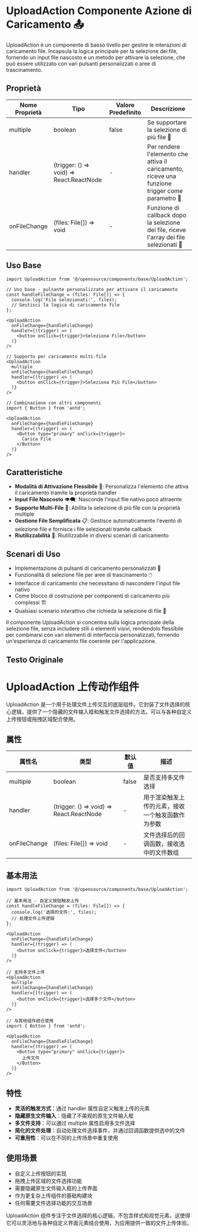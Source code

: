 # UploadAction Componente Azione di Caricamento 📤

UploadAction è un componente di basso livello per gestire le interazioni di caricamento file. Incapsula la logica principale per la selezione dei file, fornendo un input file nascosto e un metodo per attivare la selezione, che può essere utilizzato con vari pulsanti personalizzati o aree di trascinamento.

## Proprietà

| Nome Proprietà | Tipo                                     | Valore Predefinito | Descrizione                                             |
| -------------- | ---------------------------------------- | ------------------ | ------------------------------------------------------- |
| multiple       | boolean                                  | false              | Se supportare la selezione di più file 📁               |
| handler        | (trigger: () => void) => React.ReactNode | -                  | Per rendere l'elemento che attiva il caricamento, riceve una funzione trigger come parametro 🔄 |
| onFileChange   | (files: File[]) => void                  | -                  | Funzione di callback dopo la selezione dei file, riceve l'array dei file selezionati 📂 |

## Uso Base

```tsx
import UploadAction from '@/opensource/components/base/UploadAction';

// Uso base - pulsante personalizzato per attivare il caricamento
const handleFileChange = (files: File[]) => {
  console.log('File selezionati:', files);
  // Gestisci la logica di caricamento file
};

<UploadAction
  onFileChange={handleFileChange}
  handler={(trigger) => (
    <button onClick={trigger}>Seleziona File</button>
  )}
/>

// Supporto per caricamento multi-file
<UploadAction
  multiple
  onFileChange={handleFileChange}
  handler={(trigger) => (
    <button onClick={trigger}>Seleziona Più File</button>
  )}
/>

// Combinazione con altri componenti
import { Button } from 'antd';

<UploadAction
  onFileChange={handleFileChange}
  handler={(trigger) => (
    <Button type="primary" onClick={trigger}>
      Carica File
    </Button>
  )}
/>
```

## Caratteristiche

-   **Modalità di Attivazione Flessibile** 🔄: Personalizza l'elemento che attiva il caricamento tramite la proprietà handler
-   **Input File Nascosto** 👁️‍🗨️: Nasconde l'input file nativo poco attraente
-   **Supporto Multi-File** 📁: Abilita la selezione di più file con la proprietà multiple
-   **Gestione File Semplificata** 📋: Gestisce automaticamente l'evento di selezione file e fornisce i file selezionati tramite callback
-   **Riutilizzabilità** 🔄: Riutilizzabile in diversi scenari di caricamento

## Scenari di Uso

-   Implementazione di pulsanti di caricamento personalizzati 🎨
-   Funzionalità di selezione file per aree di trascinamento 🖱️
-   Interfacce di caricamento che necessitano di nascondere l'input file nativo
-   Come blocco di costruzione per componenti di caricamento più complessi 🏗️
-   Qualsiasi scenario interattivo che richieda la selezione di file 📂

Il componente UploadAction si concentra sulla logica principale della selezione file, senza includere stili o elementi visivi, rendendolo flessibile per combinarsi con vari elementi di interfaccia personalizzati, fornendo un'esperienza di caricamento file coerente per l'applicazione.

## Testo Originale
# UploadAction 上传动作组件

UploadAction 是一个用于处理文件上传交互的底层组件。它封装了文件选择的核心逻辑，提供了一个隐藏的文件输入框和触发文件选择的方法，可以与各种自定义上传按钮或拖拽区域配合使用。

## 属性

| 属性名       | 类型                                     | 默认值 | 描述                                             |
| ------------ | ---------------------------------------- | ------ | ------------------------------------------------ |
| multiple     | boolean                                  | false  | 是否支持多文件选择                               |
| handler      | (trigger: () => void) => React.ReactNode | -      | 用于渲染触发上传的元素，接收一个触发函数作为参数 |
| onFileChange | (files: File[]) => void                  | -      | 文件选择后的回调函数，接收选中的文件数组         |

## 基本用法

```tsx
import UploadAction from '@/opensource/components/base/UploadAction';

// 基本用法 - 自定义按钮触发上传
const handleFileChange = (files: File[]) => {
  console.log('选择的文件:', files);
  // 处理文件上传逻辑
};

<UploadAction
  onFileChange={handleFileChange}
  handler={(trigger) => (
    <button onClick={trigger}>选择文件</button>
  )}
/>

// 支持多文件上传
<UploadAction
  multiple
  onFileChange={handleFileChange}
  handler={(trigger) => (
    <button onClick={trigger}>选择多个文件</button>
  )}
/>

// 与其他组件结合使用
import { Button } from 'antd';

<UploadAction
  onFileChange={handleFileChange}
  handler={(trigger) => (
    <Button type="primary" onClick={trigger}>
      上传文件
    </Button>
  )}
/>
```

## 特性

-   **灵活的触发方式**：通过 handler 属性自定义触发上传的元素
-   **隐藏原生文件输入**：隐藏了不美观的原生文件输入框
-   **多文件支持**：可以通过 multiple 属性启用多文件选择
-   **简化的文件处理**：自动处理文件选择事件，并通过回调函数提供选中的文件
-   **可重用性**：可以在不同的上传场景中重复使用

## 使用场景

-   自定义上传按钮的实现
-   拖拽上传区域的文件选择功能
-   需要隐藏原生文件输入框的上传界面
-   作为更复杂上传组件的基础构建块
-   任何需要文件选择功能的交互场景

UploadAction 组件专注于文件选择的核心逻辑，不包含样式和视觉元素，这使得它可以灵活地与各种自定义界面元素结合使用，为应用提供一致的文件上传体验。
